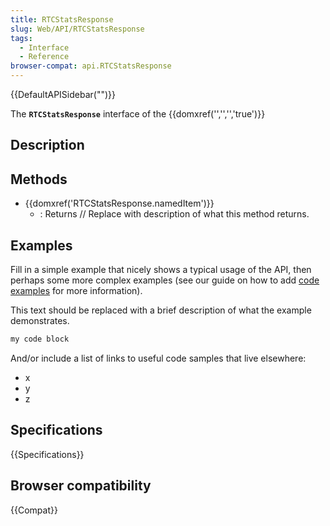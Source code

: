 ```yaml
---
title: RTCStatsResponse
slug: Web/API/RTCStatsResponse
tags:
  - Interface
  - Reference
browser-compat: api.RTCStatsResponse
---
```

{{DefaultAPISidebar("")}}

The **`RTCStatsResponse`** interface of the {{domxref('','','','true')}} 

## Description

 





## Methods

- {{domxref('RTCStatsResponse.namedItem')}}
  - : Returns // Replace with description of what this method returns.

## Examples

Fill in a simple example that nicely shows a typical usage of the API, then perhaps some more complex examples (see our guide on how to add [code examples](/en-US/docs/MDN/Contribute/Structures/Code_examples) for more information).

This text should be replaced with a brief description of what the example demonstrates.

```js
my code block
```

And/or include a list of links to useful code samples that live elsewhere:

*   x
*   y
*   z

## Specifications

{{Specifications}}

## Browser compatibility

{{Compat}}

